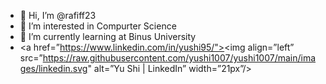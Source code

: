 - 👋 Hi, I’m @rafiff23
- 👀 I’m interested in Compurter Science
- 🌱 I’m currently learning at Binus University
- <a href=”https://www.linkedin.com/in/yushi95/"><img align=”left” src=”https://raw.githubusercontent.com/yushi1007/yushi1007/main/images/linkedin.svg" alt=”Yu Shi | LinkedIn” width=”21px”/></a>

<!---
rafiff23/rafiff23 is a ✨ special ✨ repository because its `README.md` (this file) appears on your GitHub profile.
You can click the Preview link to take a look at your changes.
--->
